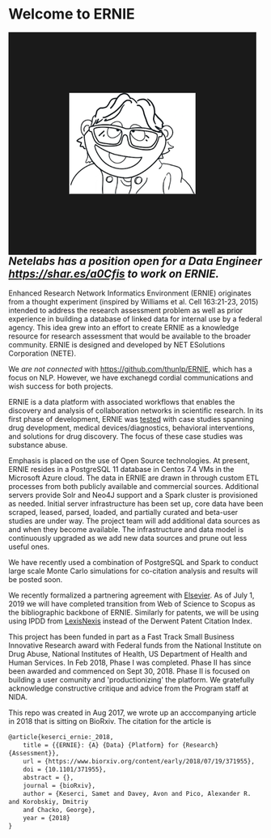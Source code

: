 # Welcome to ERNIE
<img align="left" src="ERNIE.png" width="250" height="200" border="120">

## _Netelabs has a position open for a Data Engineer https://shar.es/a0Cfis to work on ERNIE._

Enhanced Research Network Informatics Environment (ERNIE) originates from a thought experiment (inspired by Williams et al. Cell 163:21-23, 2015) intended to address the research assessment problem as well as prior experience in building a database of linked data for internal use by a federal agency. This idea grew into an effort to create ERNIE as a knowledge resource for research assessment that would be available to the broader community. ERNIE is designed and developed by NET ESolutions Corporation (NETE). 

We _are not connected_ with https://github.com/thunlp/ERNIE, which has a focus on NLP. However, we have exchanegd cordial communications and wish success for both projects.

ERNIE is a data platform with associated workflows that enables the discovery and analysis of collaboration networks in scientific research.  In its first phase of development, ERNIE was [tested](https://doi.org/10.1101/371955) with case studies spanning drug development, medical devices/diagnostics, behavioral interventions, and solutions for drug discovery. The focus of these case studies was substance abuse. 

Emphasis is placed on the use of Open Source technologies. At present, ERNIE resides in a PostgreSQL 11 database in 
Centos 7.4 VMs in the Microsoft Azure cloud. The data in ERNIE are drawn in through custom ETL processes from both 
publicly available and commercial sources. Additional servers provide Solr and Neo4J support and a Spark cluster is provisioned as needed.  Initial server infrastructure has been set up, core data have been scraped, leased, parsed, loaded, and partially curated and beta-user studies are under way. The project team will add additional data sources as and when they become available. The infrastructure and data model is continuously upgraded as we add new data sources and prune out less useful ones.

 We have recently used a combination of PostgreSQL and Spark to conduct large scale Monte Carlo simulations for co-citation analysis and results will be posted soon.

We recently formalized a partnering agreement with [Elsevier](https://www.elsevier.com). As of July 1, 2019 we will have completed transition from Web of Science to  Scopus as the bibliographic backbone of ERNIE. Similarly for patents, we will be using using IPDD from [LexisNexis](https://www.lexisnexis.com/en-us/gateway.page) instead of the Derwent Patent Citation Index.

This project has been funded in part as a Fast Track Small Business Innovative Research award with Federal funds from the National Institute on Drug Abuse, National Institutes of Health, US Department of Health and Human Services. In Feb 2018, Phase I was completed. Phase II has since been awarded and commenced on Sept 30, 2018. Phase II is focused on building a user comunity and 'productionizing' the platform. We gratefully acknowledge constructive critique and advice from the Program staff at NIDA.
 
This repo was created in Aug 2017, we wrote up an acccompanying article in 2018 that is sitting on BioRxiv. The citation for the article is 
```
@article{keserci_ernie:_2018,
	title = {{ERNIE}: {A} {Data} {Platform} for {Research} {Assessment}},
	url = {https://www.biorxiv.org/content/early/2018/07/19/371955},
	doi = {10.1101/371955},
	abstract = {},
	journal = {bioRxiv},
	author = {Keserci, Samet and Davey, Avon and Pico, Alexander R. and Korobskiy, Dmitriy 
	and Chacko, George},
	year = {2018}
}
```
